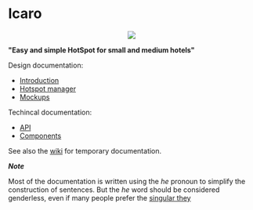 # Icaro

<p align="center">
   <img src ="https://github.com/gsanchietti/icaro/raw/master/img/logo.png" />
</p>

**"Easy and simple HotSpot for small and medium hotels"**

Design documentation:

- [Introduction](docs/intro.md)
- [Hotspot manager](docs/manager.md)
- [Mockups](https://nethservice.nethesis.it/nextcloud/index.php/s/V8qmUUEXUk1rEie)

Techincal documentation:

- [API](https://documenter.getpostman.com/view/3364668/icaro/7LhhQDd)
- [Components](docs/components.md)

See also the [wiki](https://github.com/nethesis/icaro/wiki) for temporary documentation.


***Note***

Most of the documentation is written using the *he* pronoun to simplify the construction of sentences.
But the *he* word should be considered genderless, even if many people prefer the [singular they](https://gist.github.com/0xabad1dea/8870b192fd1758743f66)
